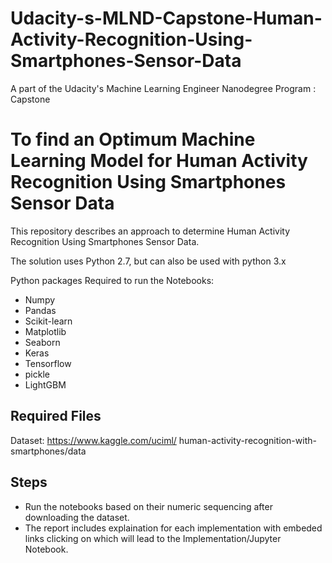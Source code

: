 # Udacity-s-MLND-Capstone-Human-Activity-Recognition-Using-Smartphones-Sensor-Data
A part of the Udacity's Machine Learning Engineer Nanodegree Program : Capstone

# To find an Optimum Machine Learning Model for Human Activity Recognition Using Smartphones Sensor Data

This repository describes an approach to determine Human Activity Recognition Using Smartphones Sensor Data.

The solution uses Python 2.7, but can also be used with python 3.x

Python packages Required to run the Notebooks: 
* Numpy
* Pandas
* Scikit-learn
* Matplotlib
* Seaborn
* Keras
* Tensorflow
* pickle
* LightGBM

## Required Files
  Dataset: https://www.kaggle.com/uciml/ human-activity-recognition-with-smartphones/data
  
  
## Steps

* Run the notebooks based on their numeric sequencing after downloading the dataset.
* The report includes explaination for each implementation with embeded links clicking on which will lead to the Implementation/Jupyter Notebook.
